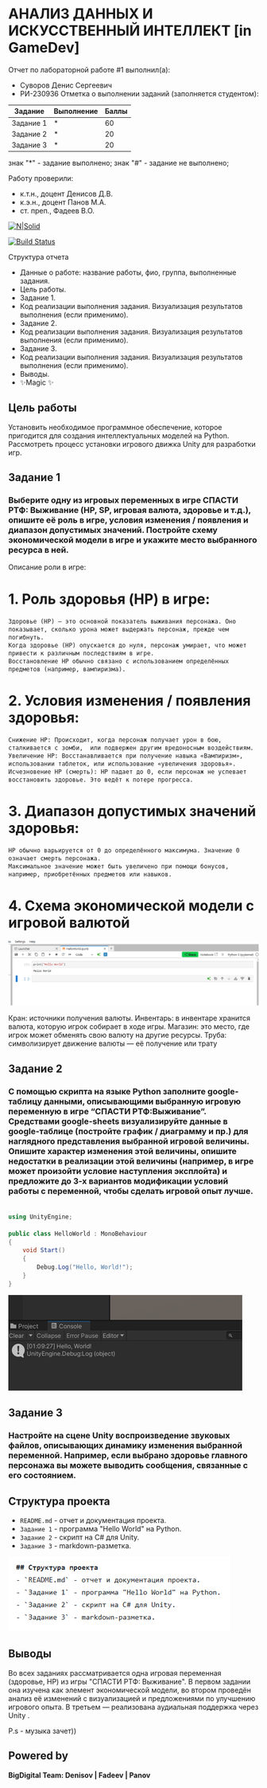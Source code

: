 # АНАЛИЗ ДАННЫХ И ИСКУССТВЕННЫЙ ИНТЕЛЛЕКТ [in GameDev]
Отчет по лабораторной работе #1 выполнил(а):
- Суворов Денис Сергеевич
- РИ-230936
Отметка о выполнении заданий (заполняется студентом):

| Задание | Выполнение | Баллы |
| ------ | ------ | ------ |
| Задание 1 | * | 60 |
| Задание 2 | * | 20 |
| Задание 3 | * | 20 |

знак "*" - задание выполнено; знак "#" - задание не выполнено;

Работу проверили:
- к.т.н., доцент Денисов Д.В.
- к.э.н., доцент Панов М.А.
- ст. преп., Фадеев В.О.

[![N|Solid](https://cldup.com/dTxpPi9lDf.thumb.png)](https://nodesource.com/products/nsolid)

[![Build Status](https://travis-ci.org/joemccann/dillinger.svg?branch=master)](https://travis-ci.org/joemccann/dillinger)

Структура отчета

- Данные о работе: название работы, фио, группа, выполненные задания.
- Цель работы.
- Задание 1.
- Код реализации выполнения задания. Визуализация результатов выполнения (если применимо).
- Задание 2.
- Код реализации выполнения задания. Визуализация результатов выполнения (если применимо).
- Задание 3.
- Код реализации выполнения задания. Визуализация результатов выполнения (если применимо).
- Выводы.
- ✨Magic ✨

## Цель работы
Установить необходимое программное обеспечение, которое пригодится для создания интеллектуальных моделей на Python. Рассмотреть процесс установки игрового движка Unity для разработки игр.

## Задание 1
### Выберите одну из игровых переменных в игре СПАСТИ РТФ: Выживание (HP, SP, игровая валюта, здоровье и т.д.), опишите её роль в игре, условия изменения / появления и диапазон допустимых значений. Постройте схему экономической модели в игре и укажите место выбранного ресурса в ней.
Описание роли в игре:

# 1. Роль здоровья (HP) в игре:
    Здоровье (HP) — это основной показатель выживания персонажа. Оно показывает, сколько урона может выдержать персонаж, прежде чем погибнуть.
    Когда здоровье (HP) опускается до нуля, персонаж умирает, что может привести к различным последствиям в игре.
    Восстановление HP обычно связано с использованием определённых предметов (например, вампиризма).

# 2. Условия изменения / появления здоровья:
    Снижение HP: Происходит, когда персонаж получает урон в бою, сталкивается с зомби,  или подвержен другим вредоносным воздействиям.
    Увеличение HP: Восстанавливается при получение навыка «Вампиризм», использовании таблеток, или использование «увеличения здоровья».
    Исчезновение HP (смерть): HP падает до 0, если персонаж не успевает восстановить здоровье. Это ведёт к потере прогресса.

# 3. Диапазон допустимых значений здоровья:
    HP обычно варьируется от 0 до определённого максимума. Значение 0 означает смерть персонажа.
    Максимальное значение может быть увеличено при помощи бонусов, например, приобретённых предметов или навыков.

# 4. Схема экономической модели с игровой валютой

![img](1.png)

Кран: источники получения валюты.
Инвентарь: в инвентаре хранится валюта, которую игрок собирает в ходе игры.
Магазин: это место, где игрок может обменять свою валюту на другие ресурсы.
Труба: символизирует движение валюты — её получение или трату



## Задание 2
### С помощью скрипта на языке Python заполните google-таблицу данными, описывающими выбранную игровую переменную в игре “СПАСТИ РТФ:Выживание”. Средствами google-sheets визуализируйте данные в google-таблице (постройте график / диаграмму и пр.) для наглядного представления выбранной игровой величины. Опишите характер изменения этой величины, опишите недостатки в реализации этой величины (например, в игре может произойти условие наступления эксплойта) и предложите до 3-х вариантов модификации условий работы с переменной, чтобы сделать игровой опыт лучше.

```csharp

using UnityEngine;

public class HelloWorld : MonoBehaviour
{
    void Start()
    {
        Debug.Log("Hello, World!");
    }
}

```

![img](2.png)




## Задание 3
### Настройте на сцене Unity воспроизведение звуковых файлов, описывающих динамику изменения выбранной переменной. Например, если выбрано здоровье главного персонажа вы можете выводить сообщения, связанные с его состоянием.


## Структура проекта
- `README.md` - отчет и документация проекта.
- `Задание 1` - программа "Hello World" на Python.
- `Задание 2` - скрипт на C# для Unity.
- `Задание 3` - markdown-разметка.


![img](3.png)




## Выводы

Во всех заданиях рассматривается одна игровая переменная (здоровье, HP) из игры "СПАСТИ РТФ: Выживание". В первом задании она изучена как элемент экономической модели, во втором проведён анализ её изменений с визуализацией и предложениями по улучшению игрового опыта. В третьем — реализована аудиальная поддержка через Unity .





P.s - музыка зачет))

## Powered by

**BigDigital Team: Denisov | Fadeev | Panov**
